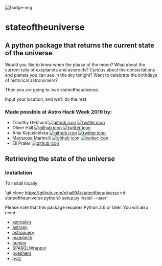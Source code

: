 ![badge-img](https://img.shields.io/badge/Made%20at-%23AstroHackWeek-8063d5.svg?style=flat)
# stateoftheuniverse

## A python package that returns the current state of the universe

Would you like to know when the phase of the moon? What about the current tally of exoplanets and asteroids? Curious about the constellations and planets you can see in the sky tonight? Want to celebrate the birthdays of historical astronomers?

Then you are going to love stateoftheuniverse.

Input your location, and we'll do the rest. 


### Made possible at Astro Hack Week 2019 by:
- Timothy Gebhard [![github icon](https://github.com/encharm/Font-Awesome-SVG-PNG/blob/master/black/png/22/github.png)](https://github.com/timothygebhard/) [![twitter icon](https://github.com/encharm/Font-Awesome-SVG-PNG/blob/master/black/png/22/twitter.png)](https://twitter.com/tdgebhard/)
- Oliver Hall [![github icon](https://github.com/encharm/Font-Awesome-SVG-PNG/blob/master/black/png/22/github.png)](https://github.com/ojhall94/) [![twitter icon](https://github.com/encharm/Font-Awesome-SVG-PNG/blob/master/black/png/22/twitter.png)](https://twitter.com/asteronomer/)
- Ania Kapuścińska [![github icon](https://github.com/encharm/Font-Awesome-SVG-PNG/blob/master/black/png/22/github.png)](https://github.com/lambdanis/) [![twitter icon](https://github.com/encharm/Font-Awesome-SVG-PNG/blob/master/black/png/22/twitter.png)](https://twitter.com/lambdanis/)
- Mariarosa Marinelli [![github icon](https://github.com/encharm/Font-Awesome-SVG-PNG/blob/master/black/png/22/github.png)](https://github.com/astromariarosa/) [![twitter icon](https://github.com/encharm/Font-Awesome-SVG-PNG/blob/master/black/png/22/twitter.png)](https://twitter.com/astromariarosa/)
- Eli Prater [![github icon](https://github.com/encharm/Font-Awesome-SVG-PNG/blob/master/black/png/22/github.png)](https://github.com/pratere/)



## Retrieving the state of the universe

### Installation

To install locally:

'git clone https://github.com/ojhall94/stateoftheuniverse
cd stateoftheuniverse
python3 setup.py install --user'

Please note that this package requires Python 3.6 or later. You will also need:
- [astroplan](https://astroplan.readthedocs.io/en/latest/installation.html)
- [astropy](https://docs.astropy.org/en/stable/install.html)
- [astroquery](https://astroquery.readthedocs.io/en/latest/#installation)
- [matplotlib](https://scipy.org/install.html)
- [numpy](https://scipy.org/install.html)
- [SPARQLWrapper](https://github.com/RDFLib/sparqlwrapper)
- [pyephem](https://pypi.org/project/ephem/)
- [pytz](http://pytz.sourceforge.net/#installation)
